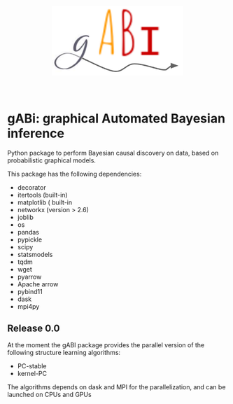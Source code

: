 <h1 align="center">
<img src="logo-GABI.png" width="300">
</h1><br>

# gABi: graphical Automated Bayesian inference 
Python package to perform Bayesian causal discovery on data, based on probabilistic graphical models.

This package has the following dependencies:

 - decorator 
 - itertools (built-in)
 - matplotlib ( built-in
 - networkx (version  > 2.6)
 - joblib 
 - os
 - pandas
 - pypickle
 - scipy
 - statsmodels
 - tqdm
 - wget
 - pyarrow
 - Apache arrow
 - pybind11
 - dask
 - mpi4py

## Release 0.0
At the moment the gABI package provides the parallel version of the following structure learning
algorithms:

- PC-stable
- kernel-PC

The algorithms depends on dask and MPI for the parallelization, and can be launched on CPUs and GPUs
